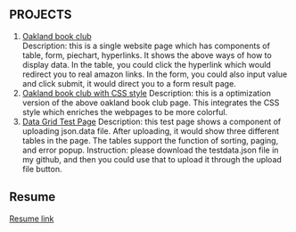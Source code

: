 ## PROJECTS

1. [Oakland book club](https://vivianmimi.github.io/Frontend-Porfolio/project1/oakland-book-club.html)   
   Description: this is a single website page which has components of table, form, piechart, hyperlinks. It shows the above ways of how to display data. 
   In the table, you could click the hyperlink which would redirect you to real amazon links. 
   In the form, you could also input value and click submit, it would direct you to a form result page. 
2. [Oakland book club with CSS style](https://vivianmimi.github.io/Frontend-Porfolio/project2/oakland-book-club.html)
   Description: this is a optimization version of the above oakland book club page. This integrates the CSS style which enriches the webpages to be more colorful.
3. [Data Grid Test Page](https://vivianmimi.github.io/Frontend-Porfolio/project3/testpage.html)
   Description: this test page shows a component of uploading json.data file. After uploading, it would show three different tables in the page. The tables support the function of sorting, paging, and error popup.
   Instruction: please download the testdata.json file in my github, and then you could use that to upload it through the upload file button.

## Resume

[Resume link](https://vivianmimi.github.io/Frontend-Porfolio/resume.pdf)
